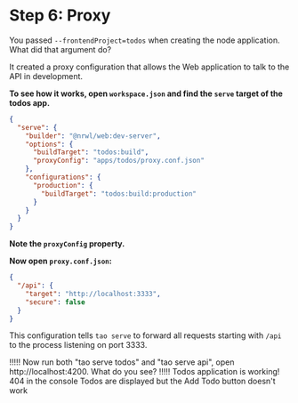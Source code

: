 # Step 6: Proxy

You passed `--frontendProject=todos` when creating the node application. What did that argument do?

It created a proxy configuration that allows the Web application to talk to the API in development.

**To see how it works, open `workspace.json` and find the `serve` target of the todos app.**

```json
{
  "serve": {
    "builder": "@nrwl/web:dev-server",
    "options": {
      "buildTarget": "todos:build",
      "proxyConfig": "apps/todos/proxy.conf.json"
    },
    "configurations": {
      "production": {
        "buildTarget": "todos:build:production"
      }
    }
  }
}
```

**Note the `proxyConfig` property.**

**Now open `proxy.conf.json`:**

```json
{
  "/api": {
    "target": "http://localhost:3333",
    "secure": false
  }
}
```

This configuration tells `tao serve` to forward all requests starting with `/api` to the process listening on port 3333.

!!!!!
Now run both "tao serve todos" and "tao serve api", open http://localhost:4200. What do you see?
!!!!!
Todos application is working!
404 in the console
Todos are displayed but the Add Todo button doesn't work
